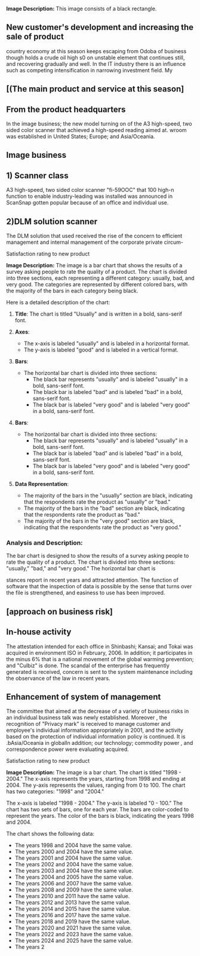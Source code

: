 <!-- image -->
**Image Description:** This image consists of a black rectangle.
<!-- end image description -->


## New customer's development and increasing the sale of product

country economy at this season keeps escaping from Odoba of business though holds a crude oil high s0 on unstable element that continues still, and recovering gradually and well. In the IT industry there is an influence such as competing intensification in narrowing investment field. My

## [(The main product and service at this season]

## From the product headquarters

In the image business; the new model turning on of the A3 high-speed, two sided color scanner that achieved a high-speed reading aimed at. wroom was established in United States; Europe; and Asia/Oceania.

## Image business

## 1) Scanner class

A3 high-speed, two sided color scanner "fi-59OOC" that 100 high-n function to enable industry-leading was installed was announced in ScanSnap gotten popular because of an office and individual use.

## 2)DLM solution scanner

The DLM solution that used received the rise of the concern to efficient management and internal management of the corporate private circum-

Satisfaction rating to new product

<!-- image -->
**Image Description:** The image is a bar chart that shows the results of a survey asking people to rate the quality of a product. The chart is divided into three sections, each representing a different category: usually, bad, and very good. The categories are represented by different colored bars, with the majority of the bars in each category being black.

Here is a detailed description of the chart:

1. **Title**: The chart is titled "Usually" and is written in a bold, sans-serif font.

2. **Axes**:
   - The x-axis is labeled "usually" and is labeled in a horizontal format.
   - The y-axis is labeled "good" and is labeled in a vertical format.

3. **Bars**:
   - The horizontal bar chart is divided into three sections:
     - The black bar represents "usually" and is labeled "usually" in a bold, sans-serif font.
     - The black bar is labeled "bad" and is labeled "bad" in a bold, sans-serif font.
     - The black bar is labeled "very good" and is labeled "very good" in a bold, sans-serif font.

4. **Bars**:
   - The horizontal bar chart is divided into three sections:
     - The black bar represents "usually" and is labeled "usually" in a bold, sans-serif font.
     - The black bar is labeled "bad" and is labeled "bad" in a bold, sans-serif font.
     - The black bar is labeled "very good" and is labeled "very good" in a bold, sans-serif font.

5. **Data Representation**:
   - The majority of the bars in the "usually" section are black, indicating that the respondents rate the product as "usually" or "bad."
   - The majority of the bars in the "bad" section are black, indicating that the respondents rate the product as "bad."
   - The majority of the bars in the "very good" section are black, indicating that the respondents rate the product as "very good."

### Analysis and Description:

The bar chart is designed to show the results of a survey asking people to rate the quality of a product. The chart is divided into three sections: "usually," "bad," and "very good." The horizontal bar chart is
<!-- end image description -->


stances report in recent years and attracted attention.  The function of software that the inspection of data is possible by the sense that turns over the file is strengthened, and easiness to use has been improved.

## [approach on business risk]

## In-house activity

The attestation intended for each office in Shinbashi; Kansai; and Tokai was acquired in environment ISO in February, 2006. In addition; it participates in the minus 6% that is a national movement of the global warming prevention; and "Culbiz" is done. The scandal of the enterprise has frequently generated is received, concern is sent to the system maintenance including the observance of the law in recent years.

## Enhancement of system of management

The committee that aimed at the decrease of a variety of business risks in an individual business talk was newly established.  Moreover , the recognition of "Privacy mark" is received to manage customer and employee's individual information appropriately in 2001, and the activity based on the protection of individual information policy is continued. It is .bAsia/Oceania in globalln addition; our technology; commodity power , and correspondence power were evaluating acquired.

Satisfaction rating to new product

<!-- image -->
**Image Description:** The image is a bar chart. The chart is titled "1998 - 2004." The x-axis represents the years, starting from 1998 and ending at 2004. The y-axis represents the values, ranging from 0 to 100. The chart has two categories: "1998" and "2004."

The x-axis is labeled "1998 - 2004." The y-axis is labeled "0 - 100." The chart has two sets of bars, one for each year. The bars are color-coded to represent the years. The color of the bars is black, indicating the years 1998 and 2004.

The chart shows the following data:
- The years 1998 and 2004 have the same value.
- The years 2000 and 2004 have the same value.
- The years 2001 and 2004 have the same value.
- The years 2002 and 2004 have the same value.
- The years 2003 and 2004 have the same value.
- The years 2004 and 2005 have the same value.
- The years 2006 and 2007 have the same value.
- The years 2008 and 2009 have the same value.
- The years 2010 and 2011 have the same value.
- The years 2012 and 2013 have the same value.
- The years 2014 and 2015 have the same value.
- The years 2016 and 2017 have the same value.
- The years 2018 and 2019 have the same value.
- The years 2020 and 2021 have the same value.
- The years 2022 and 2023 have the same value.
- The years 2024 and 2025 have the same value.
- The years 2
<!-- end image description -->
